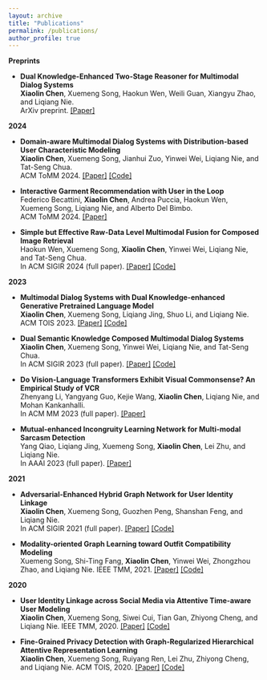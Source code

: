 ```yaml
---
layout: archive
title: "Publications"
permalink: /publications/
author_profile: true
---
```


**Preprints**  
  - **Dual Knowledge-Enhanced Two-Stage Reasoner for Multimodal Dialog Systems**    
    **Xiaolin Chen**, Xuemeng Song, Haokun Wen, Weili Guan, Xiangyu Zhao, and Liqiang Nie.    
    ArXiv preprint. [[Paper]](https://arxiv.org/abs/2509.07817)     

**2024**  
- **Domain-aware Multimodal Dialog Systems with Distribution-based User Characteristic Modeling**   
    **Xiaolin Chen**, Xuemeng Song, Jianhui Zuo, Yinwei Wei, Liqiang Nie, and Tat-Seng Chua.      
     ACM ToMM 2024. [[Paper]](https://dl.acm.org/doi/10.1145/3704811) [[Code]](https://multimodaldialogs.wixstudio.io/dmdu)

- **Interactive Garment Recommendation with User in the Loop**    
  Federico Becattini, **Xiaolin Chen**, Andrea Puccia, Haokun Wen, Xuemeng Song, Liqiang Nie, and Alberto Del Bimbo.  
  ACM ToMM 2024. [[Paper]](https://dl.acm.org/doi/10.1145/3702327)  

- **Simple but Effective Raw-Data Level Multimodal Fusion for Composed Image Retrieval**   
  Haokun Wen, Xuemeng Song, **Xiaolin Chen**, Yinwei Wei, Liqiang Nie, and Tat-Seng Chua.      
  In ACM SIGIR 2024 (full paper). [[Paper]](https://dl.acm.org/doi/10.1145/3626772.3657727) [[Code]](https://github.com/haokunwen/DQU-CIR) 


**2023**  
  - **Multimodal Dialog Systems with Dual Knowledge-enhanced Generative Pretrained Language Model**   
    **Xiaolin Chen**, Xuemeng Song, Liqiang Jing, Shuo Li, and Liqiang Nie.    
    ACM TOIS 2023. [[Paper]](https://dl.acm.org/doi/10.1145/3606368) [[Code]](https://multimodaldialog.wixsite.com/website)  

  - **Dual Semantic Knowledge Composed Multimodal Dialog Systems**  
    **Xiaolin Chen**, Xuemeng Song, Yinwei Wei, Liqiang Nie, and Tat-Seng Chua.  
    In ACM SIGIR 2023 (full paper). [[Paper]](https://dl.acm.org/doi/10.1145/3539618.3591673) [[Code]](https://sigir2023.wixsite.com/anonymous7357)  

  - **Do Vision-Language Transformers Exhibit Visual Commonsense? An Empirical Study of VCR**    
    Zhenyang Li, Yangyang Guo, Kejie Wang, **Xiaolin Chen**, Liqiang Nie, and Mohan Kankanhalli.   
    In ACM MM 2023 (full paper). [[Paper]](https://arxiv.org/html/2405.16934v1)

  - **Mutual-enhanced Incongruity Learning Network for Multi-modal Sarcasm Detection**    
    Yang Qiao, Liqiang Jing, Xuemeng Song, **Xiaolin Chen**, Lei Zhu, and Liqiang Nie.   
    In AAAI 2023 (full paper). [[Paper]](https://ojs.aaai.org/index.php/AAAI/article/view/26138)    

**2021**
  - **Adversarial-Enhanced Hybrid Graph Network for User Identity Linkage**  
    **Xiaolin Chen**, Xuemeng Song, Guozhen Peng, Shanshan Feng, and Liqiang Nie.   
    In ACM SIGIR 2021 (full paper). [[Paper]](https://dl.acm.org/doi/10.1145/3404835.3462946) [[Code]](https://anonymous819.wixsite.com/ahg-net)    

  - **Modality-oriented Graph Learning toward Outfit Compatibility Modeling**  
    Xuemeng Song, Shi-Ting Fang, **Xiaolin Chen**, Yinwei Wei, Zhongzhou Zhao, and Liqiang Nie.
    IEEE TMM, 2021. [[Paper]](https://ieeexplore.ieee.org/document/9645182) [[Code]](https://outfitcompatibility.wixsite.com/mocm-mgl)
    
**2020**
  - **User Identity Linkage across Social Media via Attentive Time-aware User Modeling**  
    **Xiaolin Chen**, Xuemeng Song, Siwei Cui, Tian Gan, Zhiyong Cheng, and Liqiang Nie.
    IEEE TMM, 2020.  [[Paper]](https://ieeexplore.ieee.org/document/9246515) [[Code]](thttps://socialmediafpd.wixsite.com/usernet)   

  - **Fine-Grained Privacy Detection with Graph-Regularized Hierarchical Attentive Representation Learning**  
    **Xiaolin Chen**, Xuemeng Song, Ruiyang Ren, Lei Zhu, Zhiyong Cheng, and Liqiang Nie.
    ACM TOIS, 2020. [[Paper]](https://dl.acm.org/doi/10.1145/3406109) [[Code]](https://github.com/Fine-grainedPrivacyDetection/GrHA/) 

 
    




